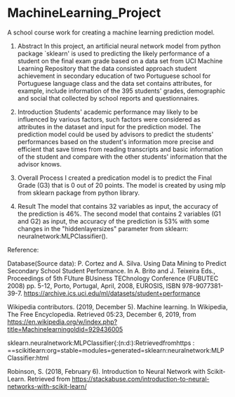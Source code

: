 # MachineLearning_Project
A school course work for creating a machine learning prediction model.

1.	Abstract
In this project, an artificial neural network model from python package `sklearn' is used to predicting the likely performance of a student on the final exam grade based on a data set from UCI Machine Learning Repository that the data consisted approach student achievement in secondary education of two Portuguese school for Portuguese language class and the data set contains attributes, for example, include information of the 395 students' grades, demographic and social that collected by school reports and questionnaires.


2.	Introduction
Students' academic performance may likely to be influenced by various factors, such factors were considered as attributes in the dataset and input for the prediction model. The prediction model could be used by advisors to predict the students' performances based on the student's information more precise and efficient that save times from reading transcripts and basic information of the student and compare with the other students' information that the advisor knows.


3.	Overall Process
I created a predication model is to predict the Final Grade (G3) that is 0 out of 20 points. The model is created by using mlp from sklearn package from python library.


4.	Result
The model that contains 32 variables as input, the accuracy of the prediction is 46%. The second model that contains 2 variables (G1 and G2) as input, the accuracy of the prediction is 53% with some changes in the "hiddenlayersizes" parameter from sklearn: neuralnetwork:MLPClassifier().


Reference:

Database(Source data): P. Cortez and A. Silva. Using Data Mining to Predict Secondary School Student Performance. In A. Brito and J. Teixeira Eds., Proceedings of 5th FUture BUsiness TEChnology Conference (FUBUTEC 2008) pp. 5-12, Porto, Portugal, April, 2008, EUROSIS, ISBN 978-9077381-39-7. https://archive.ics.uci.edu/ml/datasets/student+performance 

Wikipedia contributors. (2019, December 5). Machine learning. In Wikipedia, The Free Encyclopedia. Retrieved 05:23, December 6, 2019, from https://en.wikipedia.org/w/index.php?title=Machinelearningoldid=929436005  

sklearn.neuralnetwork:MLPClassifier{:(n:d:):Retrievedfromhttps : ==scikitlearn:org=stable=modules=generated=sklearn:neuralnetwork:MLPClassifier:html

Robinson, S. (2018, February 6). Introduction to Neural Network with Scikit-Learn. Retrieved from https://stackabuse.com/introduction-to-neural-networks-with-scikit-learn/ 
